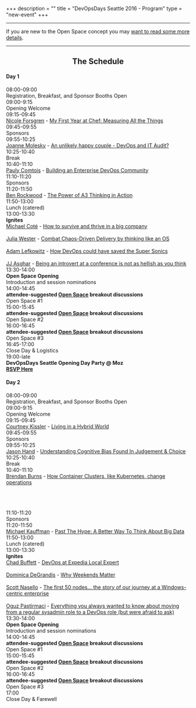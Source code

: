 +++
description = ""
title = "DevOpsDays Seattle 2016 - Program"
type = "new-event"
+++
<hr>
<div class="span-16 last ">If you are new to the Open Space concept you may <a href="/pages/open-space-format">want to read some more details</a>.</div>
</center>
<hr />


<center><b><h2>The Schedule</h2></b></center>
<div class="span-7 append-bottom border">

<div class="span-7 last">
<h4>Day 1</h4>
</div>

<div class="span-2">08:00-09:00</div><div class="span-4 box last">Registration, Breakfast, and Sponsor Booths Open</div>
<div class="span-2">09:00-9:15</div><div class="span-4 box last"><strong></strong>Opening Welcome</div>
<div class="span-2">09:15-09:45</div><div class="span-4 box last">
  <a target="_blank" href="https://twitter.com/nicolefv">Nicole Forsgren</a> -
  <a href="/events/2016-seattle/proposals/My_First_Year_at_Chef_Measuring_All_the_Things">My First Year at Chef: Measuring All the Things</a>
    <br />
</div>
<div class="span-2">09:45-09:55</div><div class="span-4 box last">
  Sponsors
</div>
<div class="span-2">09:55-10:25</div><div class="span-4 box last">
  <a target="_blank" href="https://twitter.com/jemolesky">Joanne Molesky</a> -
  <a href="/events/2016-seattle/proposals/An_unlikely_happy_couple_DevOps_and_IT_Audit">An unlikely happy couple - DevOps and IT Audit?</a>
    <br />
</div>
<div class="span-2">10:25-10:40</div><div class="span-4 box last">
  Break
</div>

<div class="span-2">10:40-11:10</div><div class="span-4 box last">
  <a target="_blank" href="https://twitter.com/paulycomtois">Pauly Comtois</a> -
  <a href="/events/2016-seattle/proposals/Building_an_Enterprise_DevOps_Community">Building an Enterprise DevOps Community</a>
    <br />
</div>

<div class="span-2">11:10-11:20</div><div class="span-4 box last">
  Sponsors
</div>

<div class="span-2">11:20-11:50</div><div class="span-4 box last">
  <a target="_blank" href="https://twitter.com/benr">Ben Rockwood</a> -
  <a href="/events/2016-seattle/proposals/The_Power_of_A3_Thinking_in_Action">The Power of A3 Thinking in Action</a>
    <br />
</div>

<div class="span-2">11:50-13:00</div><div class="span-4 append-bottom last">Lunch (catered)</div>

<div class="span-2">13:00-13:30</div><div class="span-4 box last"><strong>Ignites</strong> <br />
  <a href="https://twitter.com/cote">Michael Coté</a> - <a href="/events/2016-seattle/proposals/How_to_survive_and_thrive_in_a_big_company">How to survive and thrive in a big company</a>
  <br /><br />
  <a href="https://twitter.com/EverydayKanban">Julia Wester</a> - <a href="/events/2016-seattle/proposals/Combat_Chaos_Driven_Delivery_by_thinking_like_an_OS">Combat Chaos-Driven Delivery by thinking like an OS</a>
  <br /><br />
  <a href="https://twitter.com/luckylefky">Adam Lefkowitz</a> - <a href="/events/2016-seattle/proposals/How_DevOps_could_have_saved_the_Super_Sonics">How DevOps could have saved the Super Sonics</a>
  <br /><br />
  <a href="https://twitter.com/jjasghar">JJ Asghar</a> - <a href="/events/2016-seattle/proposals/Being_an_introvert_at_a_conference_is_not_as_hellish_as_you_think">Being an introvert at a conference is not as hellish as you think</a>
</div>

<div class="span-2">13:30-14:00</div><div class="span-4 box last"><strong>Open Space Opening</strong> <br /> Introduction and session nominations</div>

<div class="span-2">14:00-14:45</div><div class="span-4 box last"><strong>attendee-suggested <a href="/pages/open-space-format">Open Space</a> breakout discussions</strong> <br /> Open Space #1</div>

<div class="span-2">15:00-15:45</div><div class="span-4 box last"><strong>attendee-suggested <a href="/pages/open-space-format">Open Space</a> breakout discussions</strong> <br /> Open Space #2</div>

<div class="span-2">16:00-16:45</div><div class="span-4 box last"><strong>attendee-suggested <a href="/pages/open-space-format">Open Space</a> breakout discussions</strong> <br /> Open Space #3</div>

<div class="span-2">16:45-17:00</div><div class="span-4 box last"><strong></strong>Close Day & Logistics</div>

<div class="span-2">19:00-late</div><div class="span-4 box last"><strong>DevOpsDays Seattle Opening Day Party @ Moz <br /> <a target='_blank' href="http://www.meetup.com/Chef-Meetup/events/229825263/?rv=ea1">RSVP Here</a></strong><br /></div>


</div>

<div class="span-7 append-bottom border">

<div class="span-7 last">
<h4>Day 2</h4>
</div>

<div class="span-2">08:00-09:00</div><div class="span-4 box last"> Registration, Breakfast, and Sponsor Booths Open</div>
<div class="span-2">09:00-9:15</div><div class="span-4 box last"><strong></strong>Opening Welcome</div>
<div class="span-2">09:15-09:45</div><div class="span-4 box last">
  <a target="_blank" href="https://twitter.com/ladyhock">Courtney Kissler</a> -
  <a href="/events/2016-seattle/proposals/Living_in_a_Hybrid_World">Living in a Hybrid World</a>
    <br />
</div>
<div class="span-2">09:45-09:55</div><div class="span-4 box last">
  Sponsors
</div>
<div class="span-2">09:55-10:25</div><div class="span-4 box last">
  <a target="_blank" href="https://twitter.com/jasonhand">Jason Hand</a> -
  <a href="/events/2016-seattle/proposals/Understanding_Cognitive_Bias_Found_In_Judgement_and_Choice">Understanding Cognitive Bias Found In Judgement & Choice</a>
    <br />
</div>
<div class="span-2">10:25-10:40</div><div class="span-4 box last">
  Break
</div>

<div class="span-2">10:40-11:10</div><div class="span-4 box last" style="height:100px;">
  <a target="_blank" href="https://twitter.com/brendandburns">Brendan Burns</a> -
  <a href="/events/2016-seattle/proposals/How_Container_Clusters_like_Kubernetes_change_operations">How Container Clusters, like Kubernetes, change operations</a>
    <br />
</div>

<div class="span-2">11:10-11:20</div><div class="span-4 box last">
  Sponsors
</div>

<div class="span-2">11:20-11:50</div><div class="span-4 box last">
  <a target="_blank" href="https://twitter.com/bignimble">Michael Kauffman</a> -
  <a href="/events/2016-seattle/proposals/Past_The_Hype_A_Better_Way_To_Think_About_Big_Data">Past The Hype: A Better Way To Think About Big Data</a>
    <br />
</div>

<div class="span-2">11:50-13:00</div><div class="span-4 append-bottom last">Lunch (catered)</div>

<div class="span-2">13:00-13:30</div><div class="span-4 box last"><strong>Ignites</strong> <br />
  <a href="https://twitter.com/chadeb">Chad Buffett</a> - <a href="/events/2016-seattle/proposals/DevOps_at_Expedia_Local_Expert">DevOps at Expedia Local Expert</a>
  <br /><br />
  <a href="https://twitter.com/dominicad">Dominica DeGrandis</a> - <a href="/events/2016-seattle/proposals/Why_Weekends_Matter">Why Weekends Matter</a>
  <br /><br />
  <a href="https://twitter.com/scottnasello">Scott Nasello</a> - <a href="/events/2016-seattle/proposals/The_first_50_nodes_the_story_of_our_journey_at_a_Windows-centric_enterprise">The first 50 nodes... the story of our journey at a Windows-centric enterprise</a>
  <br /><br />
  <a href="https://twitter.com/OguzPastirmaci">Oguz Pastirmaci</a> - <a href="/events/2016-seattle/proposals/Moving_from_SysAdmin_to_DevOps">Everything you always wanted to know about moving from a regular sysadmin role to a DevOps role (but were afraid to ask)</a>
</div>

<div class="span-2">13:30-14:00</div><div class="span-4 box last"><strong>Open Space Opening</strong> <br /> Introduction and session nominations</div>

<div class="span-2">14:00-14:45</div><div class="span-4 box last"><strong>attendee-suggested <a href="/pages/open-space-format">Open Space</a> breakout discussions</strong> <br /> Open Space #1</div>

<div class="span-2">15:00-15:45</div><div class="span-4 box last"><strong>attendee-suggested <a href="/pages/open-space-format">Open Space</a> breakout discussions</strong> <br /> Open Space #2</div>

<div class="span-2">16:00-16:45</div><div class="span-4 box last"><strong>attendee-suggested <a href="/pages/open-space-format">Open Space</a> breakout discussions</strong> <br /> Open Space #3</div>

<div class="span-2">17:00</div><div class="span-4 box last"><strong></strong>Close Day & Farewell</div>


</div>